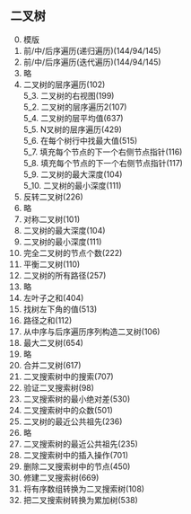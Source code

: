 ## 二叉树

0. 模版
2. 前/中/后序遍历(递归遍历)(144/94/145)
3. 前/中/后序遍历(迭代遍历)(144/94/145)
4. 略
5. 二叉树的层序遍历(102)  
5_3. 二叉树的右视图(199)  
5_2. 二叉树的层序遍历2(107)  
5_4. 二叉树的层平均值(637)  
5_5. N叉树的层序遍历(429)  
5_6. 在每个树行中找最大值(515)  
5_7. 填充每个节点的下一个右侧节点指针(116)  
5_8. 填充每个节点的下一个右侧节点指针(117)  
5_9. 二叉树的最大深度(104)  
5_10. 二叉树的最小深度(111)  
6. 反转二叉树(226)
7. 略
8. 对称二叉树(101)
9. 二叉树的最大深度(104)
10. 二叉树的最小深度(111)
11. 完全二叉树的节点个数(222)
12. 平衡二叉树(110)
13. 二叉树的所有路径(257)
14. 略
15. 左叶子之和(404)
16. 找树左下角的值(513)
17. 路径之和(112)
18. 从中序与后序遍历序列构造二叉树(106)
19. 最大二叉树(654)
20. 略
21. 合并二叉树(617)
22. 二叉搜索树中的搜索(707)
23. 验证二叉搜索树(98)
24. 二叉搜索树的最小绝对差(530)
25. 二叉搜索树中的众数(501)
26. 二叉树的最近公共祖先(236)
27. 略
28. 二叉搜索树的最近公共祖先(235)
29. 二叉搜索树中的插入操作(701)
30. 删除二叉搜索树中的节点(450)
31. 修建二叉搜索树(669)
32. 将有序数组转换为二叉搜索树(108)
33. 把二叉搜索树转换为累加树(538)